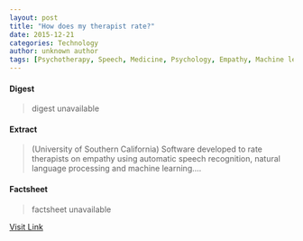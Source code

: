 ```yaml
---
layout: post
title: "How does my therapist rate?"
date: 2015-12-21
categories: Technology
author: unknown author
tags: [Psychotherapy, Speech, Medicine, Psychology, Empathy, Machine learning, University of Southern California, Engineering, Cognitive science, Psychological concepts, Cognition]
---
```



#### Digest
>digest unavailable

#### Extract
>(University of Southern California) Software developed to rate therapists on empathy using automatic speech recognition, natural language processing and machine learning....

#### Factsheet
>factsheet unavailable

[Visit Link](http://www.eurekalert.org/pub_releases/2015-12/uosc-hdm120115.php)



